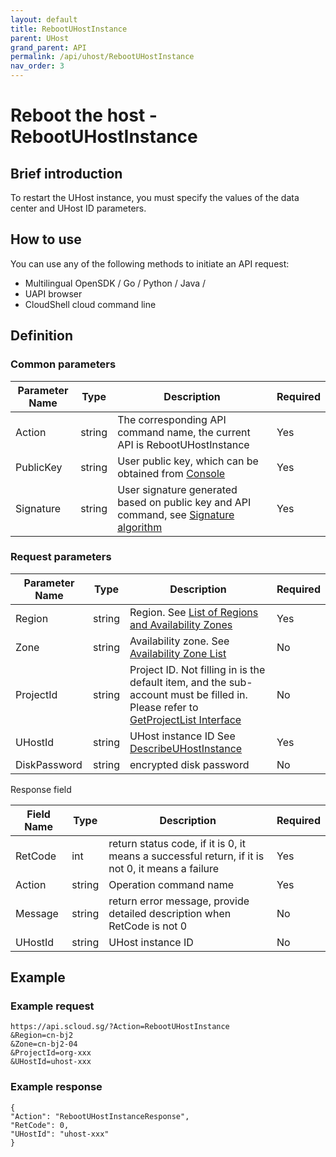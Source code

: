 ```yaml
---
layout: default
title: RebootUHostInstance
parent: UHost
grand_parent: API
permalink: /api/uhost/RebootUHostInstance
nav_order: 3
---
```

# Reboot the host - RebootUHostInstance
## Brief introduction
To restart the UHost instance, you must specify the values of the data center and UHost ID parameters.

## How to use
You can use any of the following methods to initiate an API request:
- Multilingual OpenSDK / Go / Python / Java /
- UAPI browser
- CloudShell cloud command line

## Definition
### Common parameters
| Parameter Name | Type | Description | Required |
| --- | --- | --- | --- |
| Action | string | The corresponding API command name, the current API is RebootUHostInstance | Yes |
| PublicKey | string | User public key, which can be obtained from [Console](https://console.scloud.sg/uaccount/api_manage) | Yes |
| Signature | string | User signature generated based on public key and API command, see [Signature algorithm](https://docs.scloud.sg/api/common/signature-algorithm) | Yes |

### Request parameters

| Parameter Name | Type | Description | Required |
| --- | --- | --- | --- |
| Region | string | Region. See [List of Regions and Availability Zones](https://docs.scloud.sg/api/summary/regionlist) | Yes |
| Zone | string | Availability zone. See [Availability Zone List](https://docs.scloud.sg/api/summary/regionlist) | No |
| ProjectId | string | Project ID. Not filling in is the default item, and the sub-account must be filled in. Please refer to [GetProjectList Interface](https://docs.scloud.sg/api/summary/get_project_list) | No |
| UHostId | string | UHost instance ID See [DescribeUHostInstance](https://docs.scloud.sg/api/uhost-api/describe_uhost_instance) | Yes |
| DiskPassword | string | encrypted disk password | No |

Response field

| Field Name | Type | Description | Required |
| --- | --- | --- | --- |
| RetCode | int | return status code, if it is 0, it means a successful return, if it is not 0, it means a failure | Yes |
| Action | string | Operation command name | Yes |
| Message | string | return error message, provide detailed description when RetCode is not 0 | No |
| UHostId | string | UHost instance ID | No |

## Example
### Example request

```
https://api.scloud.sg/?Action=RebootUHostInstance
&Region=cn-bj2
&Zone=cn-bj2-04
&ProjectId=org-xxx
&UHostId=uhost-xxx
```

### Example response

```
{
"Action": "RebootUHostInstanceResponse",
"RetCode": 0,
"UHostId": "uhost-xxx"
}
```